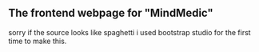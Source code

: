 ## The frontend webpage for "MindMedic"

sorry if the source looks like spaghetti i used bootstrap studio for the first time to make this.
